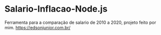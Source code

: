# Salario-Inflacao-Node.js
Ferramenta para a comparação de salario de 2010 a 2020, projeto feito por mim.
https://edsonjunior.com.br/
